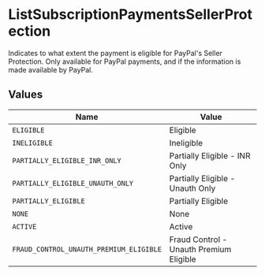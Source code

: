 # ListSubscriptionPaymentsSellerProtection

Indicates to what extent the payment is eligible for PayPal's Seller Protection. Only available for PayPal
payments, and if the information is made available by PayPal.


## Values

| Name                                    | Value                                   |
| --------------------------------------- | --------------------------------------- |
| `ELIGIBLE`                              | Eligible                                |
| `INELIGIBLE`                            | Ineligible                              |
| `PARTIALLY_ELIGIBLE_INR_ONLY`           | Partially Eligible - INR Only           |
| `PARTIALLY_ELIGIBLE_UNAUTH_ONLY`        | Partially Eligible - Unauth Only        |
| `PARTIALLY_ELIGIBLE`                    | Partially Eligible                      |
| `NONE`                                  | None                                    |
| `ACTIVE`                                | Active                                  |
| `FRAUD_CONTROL_UNAUTH_PREMIUM_ELIGIBLE` | Fraud Control - Unauth Premium Eligible |